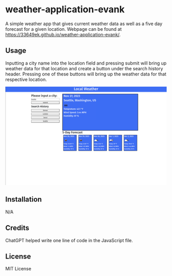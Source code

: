 # weather-application-evank

A simple weather app that gives current weather data as well as a five day forecast for a given location. Webpage can be found at https://33649ek.github.io/weather-application-evank/.

## Usage

Inputting a city name into the location field and pressing submit will bring up weather data for that location and create a button under the search history header. Pressing one of these buttons will bring up the weather data for that respective location.

![example of webpage](./assets/images/weatherApp.png)

## Installation

N/A

## Credits

ChatGPT helped write one line of code in the JavaScript file.

## License

MIT License